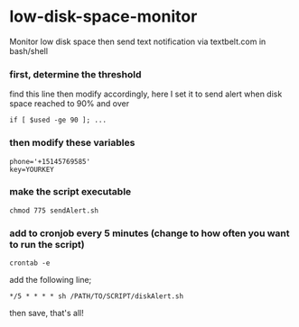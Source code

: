 # low-disk-space-monitor
Monitor low disk space then send text notification via textbelt.com in bash/shell

### first, determine the threshold
find this line then modify accordingly, here I set it to send alert when disk space reached to 90% and over
```
if [ $used -ge 90 ]; ...
```

### then modify these variables
```
phone='+15145769585'
key=YOURKEY
```

### make the script executable
```
chmod 775 sendAlert.sh
```

### add to cronjob every 5 minutes (change to how often you want to run the script)
```
crontab -e
```
add the following line;
```
*/5 * * * * sh /PATH/TO/SCRIPT/diskAlert.sh
```
then save, that's all!
